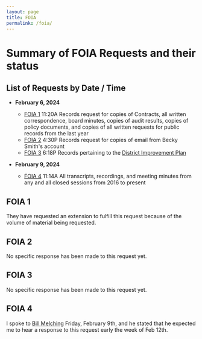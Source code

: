 ```yaml
---
layout: page
title: FOIA
permalink: /foia/
---
```


# Summary of FOIA Requests and their status

## List of Requests by Date / Time

- **February 6, 2024**
	- [FOIA 1](#foia-1) 11:20A Records request for copies of Contracts, all written correspondence, board minutes, copies of audit results, copies of policy documents, and copies of all written requests for public records from the last year
	- [FOIA 2](#foia-1) 4:30P Records request for copies of email from Becky Smith's account
	- [FOIA 3](#foia-1) 6:18P Records pertaining to the [District Improvement Plan](https://www.petoskeyschools.org/downloads/district_files/2023.2024_sip.pdf)


- **February 9, 2024**
	- [FOIA 4](#foia-1) 11:14A All transcripts, recordings, and meeting minutes from any and all closed sessions from 2016 to present


## FOIA 1

They have requested an extension to fulfill this request because of the volume of material being requested.

## FOIA 2

No specific response has been made to this request yet.

## FOIA 3

No specific response has been made to this request yet.

## FOIA 4

I spoke to [Bill Melching](/pspstaff/bill_melching) Friday, February 9th, and he stated that he expected me to hear a response to this request early the week of Feb 12th.